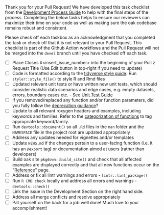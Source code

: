 Thank you for your Pull Request! We have developed this task checklist from the
[Development Process
Guide](https://pharmaverse.github.io/admiral/dev/CONTRIBUTING.html)
to help with the final steps of the process. Completing the below tasks helps to
ensure our reviewers can maximize their time on your code as well as making sure
the oak codebase remains robust and consistent.

Please check off each taskbox as an acknowledgment that you completed the task
or check off that it is not relevant to your Pull Request. This checklist is
part of the Github Action workflows and the Pull Request will not be merged into
the `devel` branch until you have checked off each task.

- [ ] Place Closes #<insert_issue_number> into the beginning of your Pull z
Request Title (Use Edit button in top-right if you need to update)
- [ ] Code is formatted according to the 
[tidyverse style guide](https://style.tidyverse.org/). Run 
`styler::style_file()` to style R and Rmd files
- [ ] Updated relevant unit tests or have written new unit tests, which should
consider realistic data scenarios and edge cases, e.g. empty datasets, errors,
boundary cases etc. - See 
[Unit Test Guide](https://pharmaverse.github.io/admiraldev/articles/unit_test_guidance.html#tests-should-be-robust-to-cover-realistic-data-scenarios)
- [ ] If you removed/replaced any function and/or function parameters, did you 
fully follow the 
[deprecation guidance](https://pharmaverse.github.io/admiraldev/articles/programming_strategy.html#deprecation)?
- [ ] Update to all relevant roxygen headers and examples, including keywords
and families. Refer to the 
[categorization of functions](https://pharmaverse.github.io/admiraldev/articles/programming_strategy.html#categorization-of-functions) to tag appropriate keyword/family.
- [ ] Run `devtools::document()` so all `.Rd` files in the `man` folder and the
`NAMESPACE` file in the project root are updated appropriately
- [ ] Address any updates needed for vignettes and/or templates
- [ ] Update `NEWS.md` if the changes pertain to a user-facing function (i.e. it
has an `@export` tag) or documentation aimed at users (rather than developers)
- [ ] Build oak site `pkgdown::build_site()` and check that all affected
examples are displayed correctly and that all new functions occur on the "[Reference](https://pharmaverse.github.io/admiral/cran-release/reference/index.html)" page. 
- [ ] Address or fix all lintr warnings and errors - `lintr::lint_package()`
- [ ] Run `R CMD check` locally and address all errors and warnings - `devtools::check()`
- [ ] Link the issue in the Development Section on the right hand side.
- [ ] Address all merge conflicts and resolve appropriately
- [ ] Pat yourself on the back for a job well done! Much love to your accomplishment!
